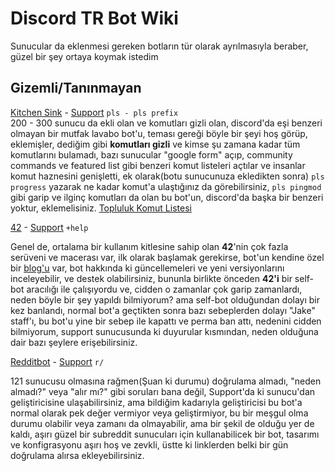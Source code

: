 # Discord TR Bot Wiki
Sunucular da eklenmesi gereken botların tür olarak ayrılmasıyla beraber, güzel bir şey ortaya koymak istedim

## Gizemli/Tanınmayan

[Kitchen Sink](https://discord.com/oauth2/authorize?client_id=236726289665490944&scope=bot) - [Support](https://discord.gg/m2VkfaFAYj)   `pls - pls prefix`                                            
200 - 300 sunucu da ekli olan ve komutları gizli olan, discord'da eşi benzeri olmayan bir mutfak lavabo bot'u, teması gereği böyle bir şeyi hoş görüp, eklemişler, dediğim gibi __komutları gizli__ ve kimse şu zamana kadar tüm komutlarını bulamadı, bazı sunucular "google form" açıp, community commands ve featured list gibi benzeri komut listeleri açtılar ve insanlar komut haznesini genişletti, ek olarak(botu sunucunuza ekledikten sonra) `pls progress` yazarak ne kadar komut'a ulaştığınız da görebilirsiniz, `pls pingmod` gibi garip ve ilginç komutları da olan bu bot'un, discord'da başka bir benzeri yoktur, eklemelisiniz. [Topluluk Komut Listesi](https://docs.google.com/document/d/1NOwcwYn5uqcETbojVleyu80adNxuclUj0TTSWWLbOfs/edit#heading=h.mksknmwmz3te)

[42](http://42.rockett.space/join) - [Support](https://discord.com/invite/mcfU4Qtr)   `+help`  

Genel de, ortalama bir kullanım kitlesine sahip olan __42__'nin çok fazla serüveni ve macerası var, ilk olarak başlamak gerekirse, bot'un kendine özel bir [blog'u](https://42.rockett.space/) var, bot hakkında ki güncellemeleri ve yeni versiyonlarını inceleyebilir, ve destek olabilirsiniz, bununla birlikte önceden __42'i__ bir self-bot aracılığı ile çalışıyordu ve, cidden o zamanlar çok garip zamanlardı, neden böyle bir şey yapıldı bilmiyorum? ama self-bot olduğundan dolayı bir kez banlandı, normal bot'a geçtikten sonra bazı sebeplerden dolayı "Jake" staff'ı, bu bot'u yine bir sebep ile kapattı ve perma ban attı, nedenini cidden bilmiyorum, support sunucusunda ki duyurular kısmından, neden olduğuna dair bazı şeylere erişebilirsiniz.

[Redditbot](https://discord.com/oauth2/authorize?client_id=173203149203439616&scope=bot) - [Support](https://discord.com/invite/mcfU4Qtr) `r/`

121 sunucusu olmasına rağmen(Şuan ki durumu) doğrulama almadı, "neden almadı?" veya "alır mı?" gibi soruları bana değil,  Support'da ki sunucu'dan geliştiricisine ulaşabilirsiniz, ama bildiğim kadarıyla geliştiricisi bu bot'a normal olarak pek değer vermiyor veya geliştirmiyor, bu bir meşgul olma durumu olabilir veya zamanı da olmayabilir, ama bir şekil de olduğu yer de kaldı, aşırı güzel bir subreddit sunucuları için kullanabilicek bir bot, tasarımı ve konfigrasyonu aşırı hoş ve zevkli, üstte ki linklerden belki bir gün doğrulama alırsa ekleyebilirsiniz. 
